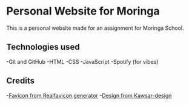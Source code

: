 # Personal Website for Moringa

This is a personal website made for an assignment for Moringa School.

## Technologies used

-Git and GitHub
-HTML
-CSS
-JavaScript
-Spotify (for vibes)

## Credits
-[Favicon from Realfavicon generator](https://realfavicongenerator.net/)
-[Design from Kawsar-design](https://dribbble.com/Kawsarvy)